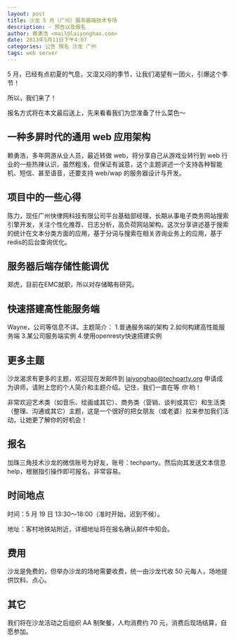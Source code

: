 ```yaml
---
layout: post
title: 沙龙 5 月（广州）服务器端技术专场
description: ~ 预告以及报名
author: 赖勇浩 <mail@laiyonghao.com>
date: 2013年5月11日下午4:07
categories: 公告 报名 沙龙 广州
tags: web server
---
```




5 月，已经有点初夏的气息，又湿又闷的季节，让我们渴望有一团火，引爆这个季节！

所以，我们来了！

报名方式将在本文最后送上，先来看看我们为您准备了什么菜色～

一种多屏时代的通用 web 应用架构
--------
赖勇浩，多年网游从业人员，最近转做 web，将分享自己从游戏业转行到 web 行业的一些热辣认识，虽然粗浅，但保证有诚意，这个主题讲述一个支持各种智能机、短信、甚至语音，还要支持 web/wap 的服务器设计与开发。

项目中的一些心得
------
陈力，现任广州快律网科技有限公司平台基础部经理，长期从事电子商务网站搜索引擎开发，关注个性化推荐、日志分析，高负荷网站架构。这次分享讲述基于搜索的统计在文本分类方面的应用，基于分词与搜索在相关咨询业务上的应用，基于redis的后台查询优化。

服务器后端存储性能调优
--------
郑虎，目前在EMC就职，所以对存储略有研究。

快速搭建高性能服务端
-------
Wayne，公司等信息不详。主题简介：
1.普通服务端的架构
2.如何构建高性能服务端
3.某公司服务端实例
4.使用openresty快速搭建实例

更多主题
----------
沙龙渴求有更多的主题，欢迎现在发邮件到 laiyonghao@techparty.org 申请成为讲师，请附上您的个人简介和主题介绍。记住，我们一直在等 *你* 哟！

非常欢迎艺术类（如音乐、绘画或其它）、商务类（营销、谈判或其它）和生活类（整理、沟通或其它）主题，这是一个很好的把女朋友（或老婆）拉来参加我们活动，让她更了解你的好机会！

报名
----
加珠三角技术沙龙的微信账号为好友，账号：techparty。然后向其发送文本信息 help，根据指引操作即可报名，非常容易。

时间地点
----------

时间：5 月 19 日 13:30～18:00（准时开始，迟到不候）。

地址：客村地铁站附近，详细地址将在报名确认邮件中知会。

费用
------
沙龙是免费的，但举办沙龙的场地需要收费，统一由沙龙代收 50 元每人，场地提供饮料、点心。

其它
-------
我们将在沙龙活动之后组织 AA 制聚餐，人均消费约 70 元，消费后现场结算，自愿参加。